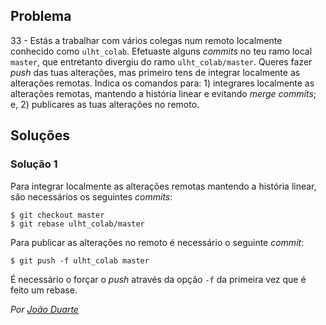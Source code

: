 ## Problema

33 - Estás a trabalhar com vários colegas num remoto localmente conhecido como
`ulht_colab`. Efetuaste alguns _commits_ no teu ramo local `master`, que
entretanto divergiu do ramo `ulht_colab/master`. Queres fazer _push_ das tuas
alterações, mas primeiro tens de integrar localmente as alterações remotas.
Indica os comandos para: 1) integrares localmente as alterações remotas,
mantendo a história linear e evitando _merge commits_; e, 2) publicares as tuas
alterações no remoto.

## Soluções

### Solução 1

Para integrar localmente as alterações remotas mantendo a história linear, são
necessários os seguintes _commits_:

```
$ git checkout master
$ git rebase ulht_colab/master
```

Para publicar as alterações no remoto é necessário o seguinte _commit_:

```
$ git push -f ulht_colab master
```

É necessário o forçar o _push_ através da opção `-f` da primeira vez que é feito
um rebase.

*Por [João Duarte](https://github.com/JoaoAlexandreDuarte)*
